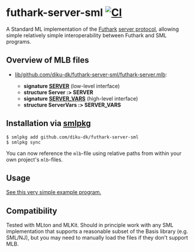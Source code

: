 # futhark-server-sml [![CI](https://github.com/diku-dk/futhark-server-sml/workflows/CI/badge.svg)](https://github.com/diku-dk/futhark-server-sml/actions)

A Standard ML implementation of the
[Futhark](https://futhark-lang.org) [server
protocol](https://futhark.readthedocs.io/en/latest/server-protocol.html),
allowing simple relatively simple interoperability between Futhark and
SML programs.

## Overview of MLB files

* [lib/github.com/diku-dk/futhark-server-sml/futhark-server.mlb](lib/github.com/diku-dk/futhark-server-sml/futhark-server.mlb):

  * **signature [SERVER](lib/github.com/diku-dk/futhark-server-sml/SERVER.sig)** (low-level interface)
  * **structure Server :> SERVER**
  * **signature [SERVER_VARS](lib/github.com/diku-dk/futhark-server-sml/SERVER_VARS.sig)** (high-level interface)
  * **structure ServerVars :> SERVER_VARS**

## Installation via [smlpkg](https://github.com/diku-dk/smlpkg)

```
$ smlpkg add github.com/diku-dk/futhark-server-sml
$ smlpkg sync
```

You can now reference the `mlb`-file using relative paths from within
your own project's `mlb`-files.

## Usage

[See this very simple example program.](test/test.sml)

## Compatibility

Tested with MLton and MLKit.  Should in principle work with any SML
implementation that supports a reasonable subset of the Basis library
(e.g. SML/NJ), but you may need to manually load the files if they
don't support MLB.
